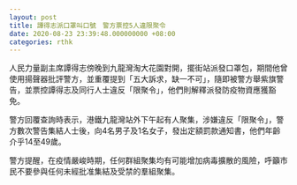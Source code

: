 ```yaml
---
layout: post
title: 譚得志派口罩叫口號　警方票控5人違限聚令
date: 2020-08-23 23:39:48.000000000 +08:00
categories: rthk
---
```


人民力量副主席譚得志傍晚到九龍灣淘大花園對開，擺街站派發口罩包，期間他曾使用揚聲器批評警方，並重覆提到「五大訴求，缺一不可」，隨即被警方舉紫旗警告，並票控譚得志及同行人士違反「限聚令」，他們則解釋派發防疫物資應獲豁免。

警方回覆查詢時表示，港鐵九龍灣站外下午起有人聚集，涉嫌違反「限聚令」，警方數次警告集結人士後，向4名男子及1名女子，發出定額罰款通知書，他們年齡介乎14至49歲。

警方提醒，在疫情嚴峻時期，任何群組聚集均有可能增加病毒擴散的風險，呼籲市民不要參與任何未經批准集結及受禁的羣組聚集。
